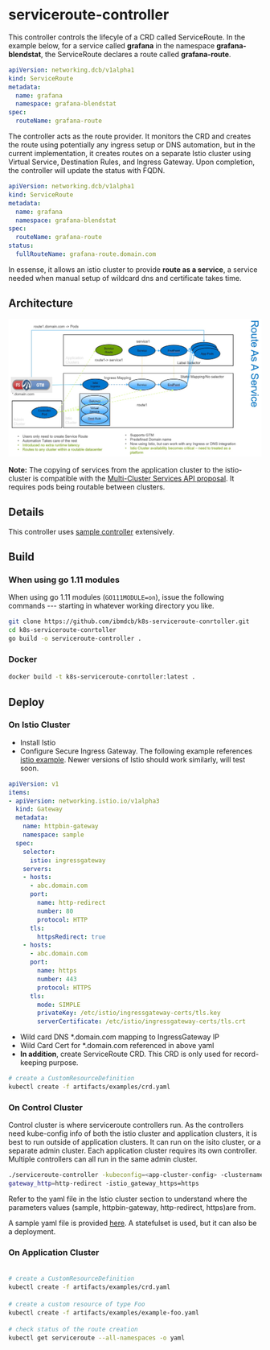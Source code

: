 # serviceroute-controller

This controller controls the lifecyle of a CRD called ServiceRoute. In the example below, for a service called **grafana** in the namespace **grafana-blendstat**, the ServiceRoute declares a route called **grafana-route**.
```yaml
apiVersion: networking.dcb/v1alpha1
kind: ServiceRoute
metadata:
  name: grafana
  namespace: grafana-blendstat
spec:
  routeName: grafana-route
```
The controller acts as the route provider. It monitors the CRD and creates the route using potentially any ingress setup or DNS automation, but in the current implementation, it creates routes on a separate Istio cluster using Virtual Service, Destination Rules, and Ingress Gateway. Upon completion, the controller will update the status with FQDN.
```yaml
apiVersion: networking.dcb/v1alpha1
kind: ServiceRoute
metadata:
  name: grafana
  namespace: grafana-blendstat
spec:
  routeName: grafana-route
status:
  fullRouteName: grafana-route.domain.com
```
In essense, it allows an istio cluster to provide **route as a service**, a service needed when manual setup of wildcard dns and certificate takes time.


## Architecture
<p align="center">
  <img src="docs/images/route_as_a_service.jpg"/>
</p>

**Note:** The copying of services from the application cluster to the istio-cluster is compatible with the [Multi-Cluster Services API proposal](https://github.com/kubernetes/enhancements/issues/1645). It requires pods being routable between clusters.

## Details

This controller uses [sample controller](https://github.com/kubernetes/sample-controller) extensively.

## Build

### When using go 1.11 modules
When using go 1.11 modules (`GO111MODULE=on`), issue the following
commands --- starting in whatever working directory you like.

```sh
git clone https://github.com/ibmdcb/k8s-serviceroute-conrtoller.git
cd k8s-serviceroute-conrtoller
go build -o serviceroute-controller .
```
### Docker
```sh
docker build -t k8s-serviceroute-conrtoller:latest .
```
## Deploy

### On Istio Cluster

* Install Istio 
* Configure Secure Ingress Gateway. The following example references [istio example](https://archive.istio.io/v1.4/docs/tasks/traffic-management/ingress/secure-ingress-mount/). Newer versions of Istio should work similarly, will test soon.
```yaml
apiVersion: v1
items:
- apiVersion: networking.istio.io/v1alpha3
  kind: Gateway
  metadata:
    name: httpbin-gateway
    namespace: sample
  spec:
    selector:
      istio: ingressgateway
    servers:
    - hosts:
      - abc.domain.com
      port:
        name: http-redirect
        number: 80
        protocol: HTTP
      tls:
        httpsRedirect: true
    - hosts:
      - abc.domain.com
      port:
        name: https
        number: 443
        protocol: HTTPS
      tls:
        mode: SIMPLE
        privateKey: /etc/istio/ingressgateway-certs/tls.key
        serverCertificate: /etc/istio/ingressgateway-certs/tls.crt
```
* Wild card DNS *.domain.com mapping to IngressGateway IP
* Wild Card Cert for *.domain.com referenced in above yaml
* **In addition**, create ServiceRoute CRD. This CRD is only used for record-keeping purpose.
```sh
# create a CustomResourceDefinition
kubectl create -f artifacts/examples/crd.yaml
```

### On Control Cluster
Control cluster is where serviceroute controllers run. As the controllers need kube-config info of both the istio cluster and application clusters, it is best to run outside of application clusters. It can run on the isito cluster, or a separate admin cluster. Each application cluster requires its own controller. Multiple controllers can all run in the same admin cluster.


```sh
./serviceroute-controller -kubeconfig=<app-cluster-config> -clustername==<app-cluster-name> -istio_config==<istio-cluster-config> -istio_ns=sample -istio_suffix=<domain.com> -istio_gateway=httpbin-gateway -istio_
gateway_http=http-redirect -istio_gateway_https=https
```
Refer to the yaml file in the Istio cluster section to understand where the parameters values (sample, httpbin-gateway, http-redirect, https)are from.

A sample yaml file is provided [here](/controller-sts.yml). A statefulset is used, but it can also be a deployment.

### On Application Cluster

```sh

# create a CustomResourceDefinition
kubectl create -f artifacts/examples/crd.yaml

# create a custom resource of type Foo
kubectl create -f artifacts/examples/example-foo.yaml

# check status of the route creation
kubectl get serviceroute --all-namespaces -o yaml
```

